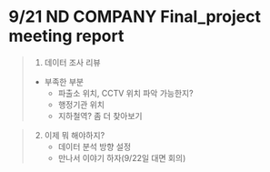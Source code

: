 # 9/21 ND COMPANY Final_project meeting report

> 1) 데이터 조사 리뷰
>
> - 부족한 부분 
>     - 파출소 위치, CCTV 위치 파악 가능한지?
>     - 행정기관 위치
>     - 지하철역? 좀 더 찾아보기
                
> 2) 이제 뭐 해야하지?
>     - 데이터 분석 방향 설정
>     - 만나서 이야기 하자(9/22일 대면 회의)
